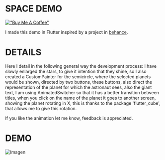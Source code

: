 # SPACE DEMO

[!["Buy Me A Coffee"](https://www.buymeacoffee.com/assets/img/custom_images/orange_img.png)](https://www.buymeacoffee.com/victwise)

I made this demo in Flutter inspired by a project in [behance](https://www.behance.net/gallery/68621221/Projects-Review-2017-18/modules/400959917).

# DETAILS

Here I detail in the following general way the development process: I have slowly enlarged the stars, to give it intention that they shine, so I also created a CustomPainter for the semicircle, where the selected planets would be shown, directed by two buttons, these buttons, also direct the representation of the planet for which the astronaut sees, also the giant text, I am using AnimatedSwitcher so that it has a better transition between titles, when you click on the name of the planet it goes to another screen, showing the planet rotating in X, this is thanks to the package 'flutter_cube', that allows me to give this rotation.

If you like the animation let me know, feedback is appreciated.

# DEMO

![Imagen](/assets/videos/space_clip.gif)



